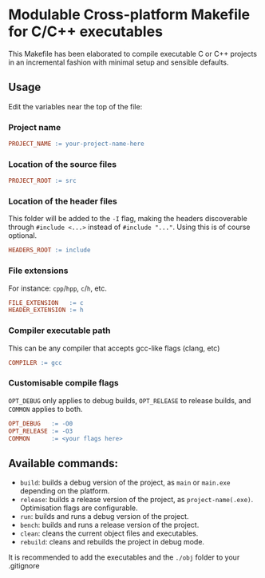 # Modulable Cross-platform Makefile for C/C++ executables

This Makefile has been elaborated to compile executable C or C++ projects in 
an incremental fashion with minimal setup and sensible defaults.

## Usage

Edit the variables near the top of the file:

### Project name
```Makefile
PROJECT_NAME := your-project-name-here
```

### Location of the source files
```Makefile
PROJECT_ROOT := src
```

### Location of the header files
This folder will be added to the `-I` flag, making the headers discoverable through 
`#include <...>` instead of `#include "..."`. Using this is of course optional.

```Makefile
HEADERS_ROOT := include
```

### File extensions
For instance: `cpp`/`hpp`, `c`/`h`, etc.
```Makefile
FILE_EXTENSION   := c
HEADER_EXTENSION := h
```

### Compiler executable path
This can be any compiler that accepts gcc-like flags (clang, etc)
```Makefile
COMPILER := gcc
```

### Customisable compile flags
`OPT_DEBUG` only applies to debug builds, `OPT_RELEASE` to release builds, and `COMMON` applies to both.
```Makefile
OPT_DEBUG   := -O0
OPT_RELEASE := -O3
COMMON      := <your flags here>
```

## Available commands:
* `build`: builds a debug version of the project, as `main` or `main.exe` depending on the platform.
* `release`: builds a release version of the project, as `project-name(.exe)`. Optimisation flags are configurable.
* `run`: builds and runs a debug version of the project.
* `bench`: builds and runs a release version of the project.
* `clean`: cleans the current object files and executables.
* `rebuild`: cleans and rebuilds the project in debug mode.

It is recommended to add the executables and the `./obj` folder 
to your .gitignore
